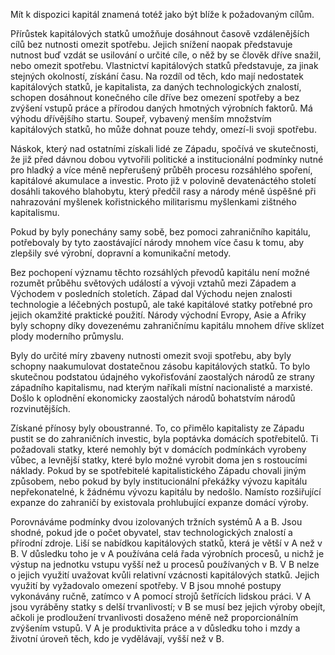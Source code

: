 Mít k dispozici kapitál znamená totéž jako být blíže k požadovaným cílům.

Přírůstek kapitálových statků umožňuje dosáhnout časově vzdálenějších cílů bez nutnosti omezit spotřebu. Jejich snížení naopak představuje nutnost buď vzdát se usilování o určité cíle, o něž by se člověk dříve snažil, nebo omezit spotřebu. Vlastnictví kapitálových statků představuje, za jinak stejných okolností, získání času. Na rozdíl od těch, kdo mají nedostatek kapitálových statků, je kapitalista, za daných technologických znalostí, schopen dosáhnout konečného cíle dříve bez omezení spotřeby a bez zvýšení vstupů práce a přírodou daných hmotných výrobních faktorů. Má výhodu dřívějšího startu. Soupeř, vybavený menším množstvím kapitálových statků, ho může dohnat pouze tehdy, omezí-li svoji spotřebu.

Náskok, který nad ostatními získali lidé ze Západu, spočívá ve skutečnosti, že již před dávnou dobou vytvořili politické a institucionální podmínky nutné pro hladký a více méně nepřerušený průběh procesu rozsáhlého spoření, kapitálové akumulace a investic. Proto již v polovině devatenáctého století dosáhli takového blahobytu, který předčil rasy a národy méně úspěšné při nahrazování myšlenek kořistnického militarismu myšlenkami zištného kapitalismu.

Pokud by byly ponechány samy sobě, bez pomoci zahraničního kapitálu, potřebovaly by tyto zaostávající národy mnohem více času k tomu, aby zlepšily své výrobní, dopravní a komunikační metody.

Bez pochopení významu těchto rozsáhlých převodů kapitálu není možné rozumět průběhu světových událostí a vývoji vztahů mezi Západem a Východem v posledních stoletích. Západ dal Východu nejen znalosti technologie a léčebných postupů, ale také kapitálové statky potřebné pro jejich okamžité praktické použití. Národy východní Evropy, Asie a Afriky byly schopny díky dovezenému zahraničnímu kapitálu mnohem dříve sklízet plody moderního průmyslu.

Byly do určité míry zbaveny nutnosti omezit svoji spotřebu, aby byly schopny naakumulovat dostatečnou zásobu kapitálových statků. To bylo skutečnou podstatou údajného vykořisťování zaostalých národů ze strany západního kapitalismu, nad kterým naříkali místní nacionalisté a marxisté. Došlo k oplodnění ekonomicky zaostalých národů bohatstvím národů rozvinutějších.

Získané přínosy byly oboustranné. To, co přimělo kapitalisty ze Západu pustit se do zahraničních investic, byla poptávka domácích spotřebitelů. Ti požadovali statky, které nemohly být v domácích podmínkách vyrobeny vůbec, a levnější statky, které bylo možné vyrobit doma jen s rostoucími náklady. Pokud by se spotřebitelé kapitalistického Západu chovali jiným způsobem, nebo pokud by byly institucionální překážky vývozu kapitálu nepřekonatelné, k žádnému vývozu kapitálu by nedošlo. Namísto rozšiřující expanze do zahraničí by existovala prohlubující expanze domácí výroby.

Porovnáváme podmínky dvou izolovaných tržních systémů A a B. Jsou shodné, pokud jde o počet obyvatel, stav technologických znalostí a přírodní zdroje. Liší se nabídkou kapitálových statků, která je větší v A než v B. V důsledku toho je v A používána celá řada výrobních procesů, u nichž je výstup na jednotku vstupu vyšší než u procesů používaných v B. V B nelze o jejich využití uvažovat kvůli relativní vzácnosti kapitálových statků. Jejich využití by vyžadovalo omezení spotřeby. V B jsou mnohé postupy vykonávány ručně, zatímco v A pomocí strojů šetřících lidskou práci. V A jsou vyráběny statky s delší trvanlivostí; v B se musí bez jejich výroby obejít, ačkoli je prodloužení trvanlivosti dosaženo méně než proporcionálním zvýšením vstupů. V A je produktivita práce a v důsledku toho i mzdy a životní úroveň těch, kdo je vydělávají, vyšší než v B.